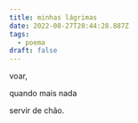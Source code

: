 ```yaml
---
title: minhas lágrimas
date: 2022-08-27T20:44:28.887Z
tags:
  - poema
draft: false
---
```

voar,

quando mais nada

servir de chão.